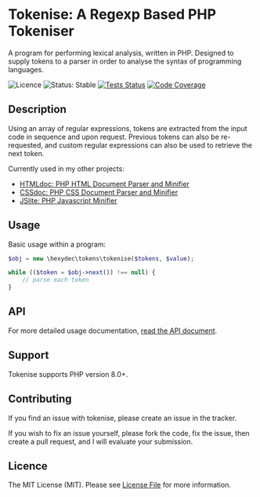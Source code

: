# Tokenise: A Regexp Based PHP Tokeniser

A program for performing lexical analysis, written in PHP. Designed to supply tokens to a parser in order to analyse the syntax of programming languages.

![Licence](https://img.shields.io/badge/Licence-MIT-lightgrey.svg)
![Status: Stable](https://img.shields.io/badge/Status-Stable-Green.svg)
[![Tests Status](https://github.com/hexydec/tokenise/actions/workflows/tests.yml/badge.svg)](https://github.com/hexydec/tokenise/actions/workflows/tests.yml)
[![Code Coverage](https://codecov.io/gh/hexydec/tokenise/branch/master/graph/badge.svg)](https://app.codecov.io/gh/hexydec/tokenise)

## Description

Using an array of regular expressions, tokens are extracted from the input code in sequence and upon request. Previous tokens can also be re-requested, and custom regular expressions can also be used to retrieve the next token.

Currently used in my other projects:

- [HTMLdoc: PHP HTML Document Parser and Minifier](http://githubcom/hexydec/htmldoc)
- [CSSdoc: PHP CSS Document Parser and Minifier](http://githubcom/hexydec/cssdoc)
- [JSlite: PHP Javascript Minifier](http://githubcom/hexydec/jslite)

## Usage

Basic usage within a program:

```php
$obj = new \hexydec\tokens\tokenise($tokens, $value);

while (($token = $obj->next()) !== null) {
	// parse each token
}
```

## API

For more detailed usage documentation, [read the API document](docs/api.md).

## Support

Tokenise supports PHP version 8.0+.

## Contributing

If you find an issue with tokenise, please create an issue in the tracker.

If you wish to fix an issue yourself, please fork the code, fix the issue, then create a pull request, and I will evaluate your submission.

## Licence

The MIT License (MIT). Please see [License File](LICENCE) for more information.

